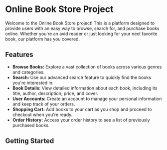 # Online Book Store Project

Welcome to the Online Book Store project! This is a platform designed to provide users with an easy way to browse, search for, and purchase books online. Whether you're an avid reader or just looking for your next favorite book, our platform has you covered.

## Features

- **Browse Books:** Explore a vast collection of books across various genres and categories.
- **Search:** Use our advanced search feature to quickly find the books you're interested in.
- **Book Details:** View detailed information about each book, including its title, author, description, price, and cover.
- **User Accounts:** Create an account to manage your personal information and keep track of your orders.
- **Shopping Cart:** Add books to your cart as you shop and proceed to checkout when you're ready.
- **Order History:** Access your order history to see a list of previously purchased books.

## Getting Started
